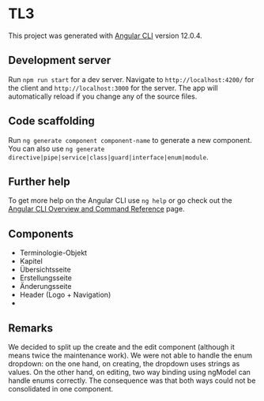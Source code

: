 # TL3

This project was generated with [Angular CLI](https://github.com/angular/angular-cli) version 12.0.4.

## Development server

Run `npm run start` for a dev server. Navigate to `http://localhost:4200/` for the client and `http://localhost:3000` for the server. The app will automatically reload if you change any of the source files.

## Code scaffolding

Run `ng generate component component-name` to generate a new component. You can also use `ng generate directive|pipe|service|class|guard|interface|enum|module`.

## Further help

To get more help on the Angular CLI use `ng help` or go check out the [Angular CLI Overview and Command Reference](https://angular.io/cli) page.



## Components
* Terminologie-Objekt
* Kapitel
* Übersichtsseite
* Erstellungsseite
* Änderungsseite
* Header (Logo + Navigation)
* 

## Remarks 
We decided to split up the create and the edit component (although it means twice the maintenance work). We were not able to handle the enum dropdown: on the one hand, on creating, the dropdown uses strings as values. On the other hand, on editing, two way binding using ngModel can handle enums correctly. The consequence was that both ways could not be consolidated in one component.
